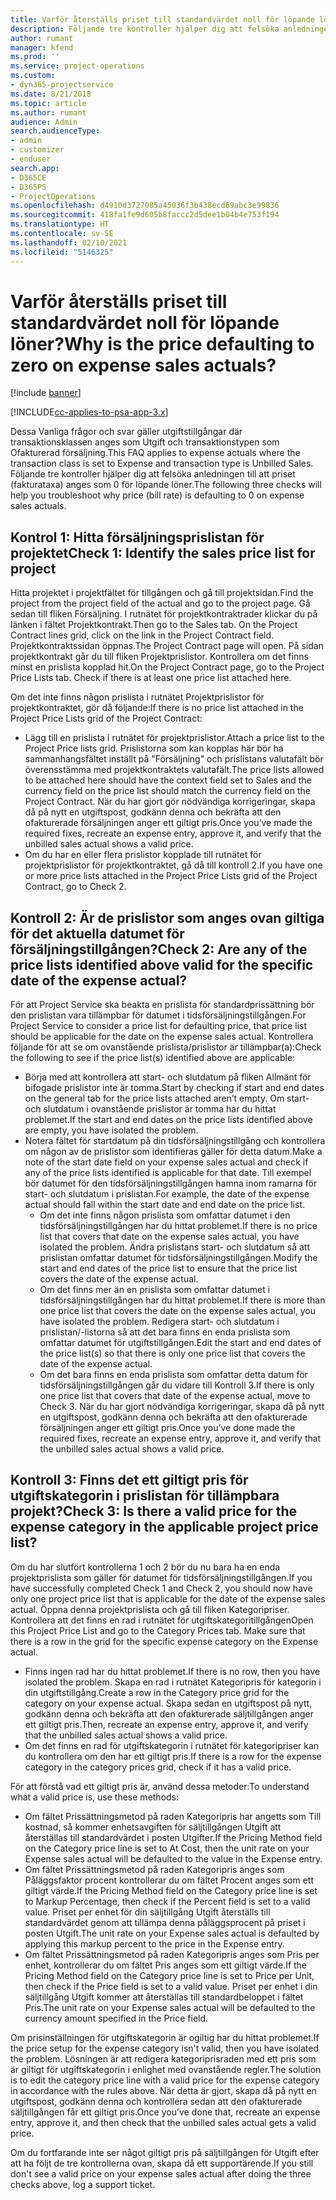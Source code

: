 ```yaml
---
title: Varför återställs priset till standardvärdet noll för löpande löner?
description: Följande tre kontroller hjälper dig att felsöka anledningen till att priset anges som standardvärdet 0 för löpande löner.
author: rumant
manager: kfend
ms.prod: ''
ms.service: project-operations
ms.custom:
- dyn365-projectservice
ms.date: 8/21/2018
ms.topic: article
ms.author: rumant
audience: Admin
search.audienceType:
- admin
- customizer
- enduser
search.app:
- D365CE
- D365PS
- ProjectOperations
ms.openlocfilehash: d4910d3727085a45036f3b438ecd69abc3e99836
ms.sourcegitcommit: 418fa1fe9d605b8faccc2d5dee1b04b4e753f194
ms.translationtype: HT
ms.contentlocale: sv-SE
ms.lasthandoff: 02/10/2021
ms.locfileid: "5146325"
---
```

# <a name="why-is-the-price-defaulting-to-zero-on-expense-sales-actuals"></a><span data-ttu-id="c0de0-103">Varför återställs priset till standardvärdet noll för löpande löner?</span><span class="sxs-lookup"><span data-stu-id="c0de0-103">Why is the price defaulting to zero on expense sales actuals?</span></span>

[!include [banner](../includes/psa-now-project-operations.md)]

[!INCLUDE[cc-applies-to-psa-app-3.x](../includes/cc-applies-to-psa-app-3x.md)]

<span data-ttu-id="c0de0-104">Dessa Vanliga frågor och svar gäller utgiftstillgångar där transaktionsklassen anges som Utgift och transaktionstypen som Ofakturerad försäljning.</span><span class="sxs-lookup"><span data-stu-id="c0de0-104">This FAQ applies to expense actuals where the transaction class is set to Expense and transaction type is Unbilled Sales.</span></span> <span data-ttu-id="c0de0-105">Följande tre kontroller hjälper dig att felsöka anledningen till att priset (fakturataxa) anges som 0 för löpande löner.</span><span class="sxs-lookup"><span data-stu-id="c0de0-105">The following three checks will help you troubleshoot why price (bill rate) is defaulting to 0 on expense sales actuals.</span></span>

## <a name="check-1-identify-the-sales-price-list-for-project"></a><span data-ttu-id="c0de0-106">Kontrol 1: Hitta försäljningsprislistan för projektet</span><span class="sxs-lookup"><span data-stu-id="c0de0-106">Check 1: Identify the sales price list for project</span></span>

<span data-ttu-id="c0de0-107">Hitta projektet i projektfältet för tillgången och gå till projektsidan.</span><span class="sxs-lookup"><span data-stu-id="c0de0-107">Find the project from the project field of the actual and go to the project page.</span></span> <span data-ttu-id="c0de0-108">Gå sedan till fliken Försäljning. I rutnätet för projektkontraktrader klickar du på länken i fältet Projektkontrakt.</span><span class="sxs-lookup"><span data-stu-id="c0de0-108">Then go to the Sales tab. On the Project Contract lines grid, click on the link in the Project Contract field.</span></span> <span data-ttu-id="c0de0-109">Projektkontraktssidan öppnas.</span><span class="sxs-lookup"><span data-stu-id="c0de0-109">The Project Contract page will open.</span></span> <span data-ttu-id="c0de0-110">På sidan projektkontrakt går du till fliken Projektprislistor. Kontrollera om det finns minst en prislista kopplad hit.</span><span class="sxs-lookup"><span data-stu-id="c0de0-110">On the Project Contract page, go to the Project Price Lists tab. Check if there is at least one price list attached here.</span></span>

<span data-ttu-id="c0de0-111">Om det inte finns någon prislista i rutnätet Projektprislistor för projektkontraktet, gör då följande:</span><span class="sxs-lookup"><span data-stu-id="c0de0-111">If there is no price list attached in the Project Price Lists grid of the Project Contract:</span></span>

- <span data-ttu-id="c0de0-112">Lägg till en prislista i rutnätet för projektprislistor.</span><span class="sxs-lookup"><span data-stu-id="c0de0-112">Attach a price list to the Project Price lists grid.</span></span> <span data-ttu-id="c0de0-113">Prislistorna som kan kopplas här bör ha sammanhangsfältet inställt på "Försäljning" och prislistans valutafält bör överensstämma med projektkontraktets valutafält.</span><span class="sxs-lookup"><span data-stu-id="c0de0-113">The price lists allowed to be attached here should have the context field set to Sales and the currency field on the price list should match the currency field on the Project Contract.</span></span> <span data-ttu-id="c0de0-114">När du har gjort gör nödvändiga korrigeringar, skapa då på nytt en utgiftspost, godkänn denna och bekräfta att den ofakturerade försäljningen anger ett giltigt pris.</span><span class="sxs-lookup"><span data-stu-id="c0de0-114">Once you’ve made the required fixes, recreate an expense entry, approve it, and verify that the unbilled sales actual shows a valid price.</span></span>
- <span data-ttu-id="c0de0-115">Om du har en eller flera prislistor kopplade till rutnätet för projektprislistor för projektkontraktet, gå då till kontroll 2.</span><span class="sxs-lookup"><span data-stu-id="c0de0-115">If you have one or more price lists attached in the Project Price Lists grid of the Project Contract, go to Check 2.</span></span>

## <a name="check-2-are-any-of-the-price-lists-identified-above-valid-for-the-specific-date-of-the-expense-actual"></a><span data-ttu-id="c0de0-116">Kontroll 2: Är de prislistor som anges ovan giltiga för det aktuella datumet för försäljningstillgången?</span><span class="sxs-lookup"><span data-stu-id="c0de0-116">Check 2: Are any of the price lists identified above valid for the specific date of the expense actual?</span></span>

<span data-ttu-id="c0de0-117">För att Project Service ska beakta en prislista för standardprissättning bör den prislistan vara tillämpbar för datumet i tidsförsäljningstillgången.</span><span class="sxs-lookup"><span data-stu-id="c0de0-117">For Project Service to consider a price list for defaulting price, that price list should be applicable for the date on the expense sales actual.</span></span> <span data-ttu-id="c0de0-118">Kontrollera följande för att se om ovanstående prislista/prislistor är tillämpbar(a):</span><span class="sxs-lookup"><span data-stu-id="c0de0-118">Check the following to see if the price list(s) identified above are applicable:</span></span>

- <span data-ttu-id="c0de0-119">Börja med att kontrollera att start- och slutdatum på fliken Allmänt för bifogade prislistor inte är tomma.</span><span class="sxs-lookup"><span data-stu-id="c0de0-119">Start by checking if start and end dates on the general tab for the price lists attached aren’t empty.</span></span> <span data-ttu-id="c0de0-120">Om start- och slutdatum i ovanstående prislistor är tomma har du hittat problemet.</span><span class="sxs-lookup"><span data-stu-id="c0de0-120">If the start and end dates on the price lists identified above are empty, you have isolated the problem.</span></span> 
- <span data-ttu-id="c0de0-121">Notera fältet för startdatum på din tidsförsäljningstillgång och kontrollera om någon av de prislistor som identifieras gäller för detta datum.</span><span class="sxs-lookup"><span data-stu-id="c0de0-121">Make a note of the start date field on your expense sales actual and check if any of the price lists identified is applicable for that date.</span></span> <span data-ttu-id="c0de0-122">Till exempel bör datumet för den tidsförsäljningstillgången hamna inom ramarna för start- och slutdatum i prislistan.</span><span class="sxs-lookup"><span data-stu-id="c0de0-122">For example, the date of the expense actual should fall within the start date and end date on the price list.</span></span> 
    - <span data-ttu-id="c0de0-123">Om det inte finns någon prislista som omfattar datumet i den tidsförsäljningstillgången har du hittat problemet.</span><span class="sxs-lookup"><span data-stu-id="c0de0-123">If there is no price list that covers that date on the expense sales actual, you have isolated the problem.</span></span> <span data-ttu-id="c0de0-124">Ändra prislistans start- och slutdatum så att prislistan omfattar datumet för tidsförsäljningstillgången.</span><span class="sxs-lookup"><span data-stu-id="c0de0-124">Modify the start and end dates of the price list to ensure that the price list covers the date of the expense actual.</span></span> 
    - <span data-ttu-id="c0de0-125">Om det finns mer än en prislista som omfattar datumet i tidsförsäljningstillgången har du hittat problemet.</span><span class="sxs-lookup"><span data-stu-id="c0de0-125">If there is more than one price list that covers the date on the expense sales actual, you have isolated the problem.</span></span> <span data-ttu-id="c0de0-126">Redigera start- och slutdatum i prislistan/-listorna så att det bara finns en enda prislista som omfattar datumet för utgiftstillgången.</span><span class="sxs-lookup"><span data-stu-id="c0de0-126">Edit the start and end dates of the price list(s) so that there is only one price list that covers the date of the expense actual.</span></span> 
    - <span data-ttu-id="c0de0-127">Om det bara finns en enda prislista som omfattar detta datum för tidsförsäljningstillgången går du vidare till Kontroll 3.</span><span class="sxs-lookup"><span data-stu-id="c0de0-127">If there is only one price list that covers that date of the expense actual, move to Check 3.</span></span>
<span data-ttu-id="c0de0-128">När du har gjort nödvändiga korrigeringar, skapa då på nytt en utgiftspost, godkänn denna och bekräfta att den ofakturerade försäljningen anger ett giltigt pris.</span><span class="sxs-lookup"><span data-stu-id="c0de0-128">Once you’ve done made the required fixes, recreate an expense entry, approve it, and verify that the unbilled sales actual shows a valid price.</span></span>

## <a name="check-3-is-there-a-valid-price-for-the-expense-category-in-the-applicable-project-price-list"></a><span data-ttu-id="c0de0-129">Kontroll 3: Finns det ett giltigt pris för utgiftskategorin i prislistan för tillämpbara projekt?</span><span class="sxs-lookup"><span data-stu-id="c0de0-129">Check 3: Is there a valid price for the expense category in the applicable project price list?</span></span> 

<span data-ttu-id="c0de0-130">Om du har slutfört kontrollerna 1 och 2 bör du nu bara ha en enda projektprislista som gäller för datumet för tidsförsäljningstillgången.</span><span class="sxs-lookup"><span data-stu-id="c0de0-130">If you have successfully completed Check 1 and Check 2, you should now have only one project price list that is applicable for the date of the expense sales actual.</span></span> <span data-ttu-id="c0de0-131">Öppna denna projektprislista och gå till fliken Kategoripriser. Kontrollera att det finns en rad i rutnätet för utgiftskategoritillgången</span><span class="sxs-lookup"><span data-stu-id="c0de0-131">Open this Project Price List and go to the Category Prices tab. Make sure that there is a row in the grid for the specific expense category on the Expense actual.</span></span>
 
- <span data-ttu-id="c0de0-132">Finns ingen rad har du hittat problemet.</span><span class="sxs-lookup"><span data-stu-id="c0de0-132">If there is no row, then you have isolated the problem.</span></span> <span data-ttu-id="c0de0-133">Skapa en rad i rutnätet Kategoripris för kategorin i din utgiftstillgång.</span><span class="sxs-lookup"><span data-stu-id="c0de0-133">Create a row in the Category price grid for the category on your expense actual.</span></span> <span data-ttu-id="c0de0-134">Skapa sedan en utgiftspost på nytt, godkänn denna och bekräfta att den ofakturerade säljtillgången anger ett giltigt pris.</span><span class="sxs-lookup"><span data-stu-id="c0de0-134">Then, recreate an expense entry, approve it, and verify that the unbilled sales actual shows a valid price.</span></span> 
- <span data-ttu-id="c0de0-135">Om det finns en rad för utgiftskategorin i rutnätet för kategoripriser kan du kontrollera om den har ett giltigt pris.</span><span class="sxs-lookup"><span data-stu-id="c0de0-135">If there is a row for the expense category in the category prices grid, check if it has a valid price.</span></span>

<span data-ttu-id="c0de0-136">För att förstå vad ett giltigt pris är, använd dessa metoder:</span><span class="sxs-lookup"><span data-stu-id="c0de0-136">To understand what a valid price is, use these methods:</span></span>

- <span data-ttu-id="c0de0-137">Om fältet Prissättningsmetod på raden Kategoripris har angetts som Till kostnad, så kommer enhetsavgiften för säljtillgången Utgift att återställas till standardvärdet i posten Utgifter.</span><span class="sxs-lookup"><span data-stu-id="c0de0-137">If the Pricing Method field on the Category price line is set to At Cost, then the unit rate on your Expense sales actual will be defaulted to the value in the Expense entry.</span></span>
- <span data-ttu-id="c0de0-138">Om fältet Prissättningsmetod på raden Kategoripris anges som Påläggsfaktor procent kontrollerar du om fältet Procent anges som ett giltigt värde.</span><span class="sxs-lookup"><span data-stu-id="c0de0-138">If the Pricing Method field on the Category price line is set to Markup Percentage, then check if the Percent field is set to a valid value.</span></span> <span data-ttu-id="c0de0-139">Priset per enhet för din säljtillgång Utgift återställs till standardvärdet genom att tillämpa denna påläggsprocent på priset i posten Utgift.</span><span class="sxs-lookup"><span data-stu-id="c0de0-139">The unit rate on your Expense sales actual is defaulted by applying this markup percent to the price in the Expense entry.</span></span>
- <span data-ttu-id="c0de0-140">Om fältet Prissättningsmetod på raden Kategoripris anges som Pris per enhet, kontrollerar du om fältet Pris anges som ett giltigt värde.</span><span class="sxs-lookup"><span data-stu-id="c0de0-140">If the Pricing Method field on the Category price line is set to Price per Unit, then check if the Price field is set to a valid value.</span></span> <span data-ttu-id="c0de0-141">Priset per enhet i din säljtillgång Utgift kommer att återställas till standardbeloppet i fältet Pris.</span><span class="sxs-lookup"><span data-stu-id="c0de0-141">The unit rate on your Expense sales actual will be defaulted to the currency amount specified in the Price field.</span></span>

<span data-ttu-id="c0de0-142">Om prisinställningen för utgiftskategorin är ogiltig har du hittat problemet.</span><span class="sxs-lookup"><span data-stu-id="c0de0-142">If the price setup for the expense category isn't valid, then you have isolated the problem.</span></span> <span data-ttu-id="c0de0-143">Lösningen är att redigera kategoriprisraden med ett pris som är giltigt för utgiftskategorin i enlighet med ovanstående regler.</span><span class="sxs-lookup"><span data-stu-id="c0de0-143">The solution is to edit the category price line with a valid price for the expense category in accordance with the rules above.</span></span> <span data-ttu-id="c0de0-144">När detta är gjort, skapa då på nytt en utgiftspost, godkänn denna och kontrollera sedan att den ofakturerade säljtillgången får ett giltigt pris.</span><span class="sxs-lookup"><span data-stu-id="c0de0-144">Once you’ve done that, recreate an expense entry, approve it, and then check that the unbilled sales actual gets a valid price.</span></span>

<span data-ttu-id="c0de0-145">Om du fortfarande inte ser något giltigt pris på säljtillgången för Utgift efter att ha följt de tre kontrollerna ovan, skapa då ett supportärende.</span><span class="sxs-lookup"><span data-stu-id="c0de0-145">If you still don't see a valid price on your expense sales actual after doing the three checks above, log a support ticket.</span></span>


